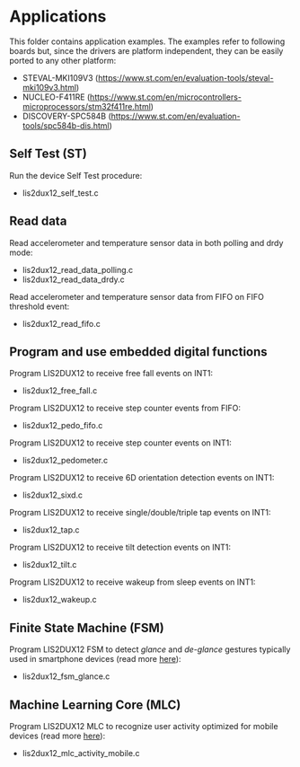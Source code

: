 # Applications

This folder contains application examples. The examples refer to following boards but, since the drivers are platform independent, they can be easily ported to any other platform: 

- STEVAL-MKI109V3 (https://www.st.com/en/evaluation-tools/steval-mki109v3.html)
- NUCLEO-F411RE (https://www.st.com/en/microcontrollers-microprocessors/stm32f411re.html)
- DISCOVERY-SPC584B (https://www.st.com/en/evaluation-tools/spc584b-dis.html)

## Self Test (ST)

Run the device Self Test procedure:

  - lis2dux12_self_test.c

## Read data

Read accelerometer and temperature sensor data in both polling and drdy mode:

  - lis2dux12_read_data_polling.c
  - lis2dux12_read_data_drdy.c

Read accelerometer and temperature sensor data from FIFO on FIFO threshold event:

  - lis2dux12_read_fifo.c

## Program and use embedded digital functions

Program LIS2DUX12 to receive free fall events on INT1:

  - lis2dux12_free_fall.c

Program LIS2DUX12 to receive step counter events from FIFO:

  - lis2dux12_pedo_fifo.c

Program LIS2DUX12 to receive step counter events on INT1:

  - lis2dux12_pedometer.c

Program LIS2DUX12 to receive 6D orientation detection events on INT1:

  - lis2dux12_sixd.c

Program LIS2DUX12 to receive single/double/triple tap events on INT1:

  - lis2dux12_tap.c

Program LIS2DUX12 to receive tilt detection events on INT1:

  - lis2dux12_tilt.c

Program LIS2DUX12 to receive wakeup from sleep events on INT1:

  - lis2dux12_wakeup.c

## Finite State Machine (FSM)

Program LIS2DUX12 FSM to detect *glance* and *de-glance* gestures typically used in smartphone devices (read more [here](https://github.com/STMicroelectronics/STMems_Finite_State_Machine/blob/master/application_examples/lis2dux12/Glance%20detection/README.md)):

  - lis2dux12_fsm_glance.c

## Machine Learning Core (MLC)

Program LIS2DUX12 MLC to recognize user activity optimized for mobile devices (read more [here](https://github.com/STMicroelectronics/STMems_Machine_Learning_Core/blob/master/application_examples/lis2dux12/activity_recognition_for_mobile/README.md)):

  - lis2dux12_mlc_activity_mobile.c

